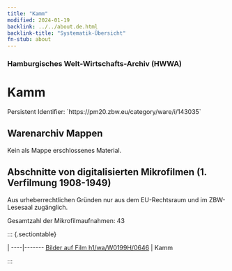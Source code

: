 ```yaml
---
title: "Kamm"
modified: 2024-01-19
backlink: ../../about.de.html
backlink-title: "Systematik-Übersicht"
fn-stub: about
---
```


### Hamburgisches Welt-Wirtschafts-Archiv (HWWA)

# Kamm

<div class="hint">Persistent Identifier: `https://pm20.zbw.eu/category/ware/i/143035`</div>







## Warenarchiv Mappen





Kein als Mappe erschlossenes Material.



<a id="filmsections" />

## Abschnitte von digitalisierten Mikrofilmen (1. Verfilmung 1908-1949)

<p>Aus urheberrechtlichen Gründen nur aus dem EU-Rechtsraum und im ZBW-Lesesaal zugänglich.</p>


<p>Gesamtzahl der Mikrofilmaufnahmen: 43</p>





::: {.sectiontable}

 | 
----|-------
<a class="btn" href="https://pm20.zbw.eu/film/h1/wa/W0199H/0646" rel="nofollow">Bilder auf Film h1/wa/W0199H/0646</a> | Kamm


:::
















